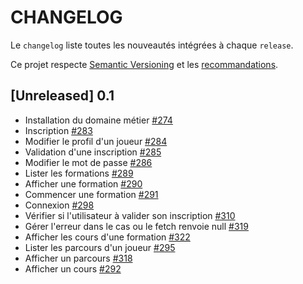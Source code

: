 # CHANGELOG

Le `changelog` liste toutes les nouveautés intégrées à chaque `release`.

Ce projet respecte [Semantic Versioning](https://semver.org/) et les [recommandations](https://keepachangelog.com/en/1.0.0/).

## [Unreleased] 0.1
* Installation du domaine métier [#274](https://github.com/incentive-factory/iletaitunefoisundev/issues/274)
* Inscription [#283](https://github.com/incentive-factory/iletaitunefoisundev/issues/283)
* Modifier le profil d'un joueur [#284](https://github.com/incentive-factory/iletaitunefoisundev/issues/284)
* Validation d'une inscription [#285](https://github.com/incentive-factory/iletaitunefoisundev/issues/285)
* Modifier le mot de passe [#286](https://github.com/incentive-factory/iletaitunefoisundev/issues/286)
* Lister les formations [#289](https://github.com/incentive-factory/iletaitunefoisundev/issues/289)
* Afficher une formation [#290](https://github.com/incentive-factory/iletaitunefoisundev/issues/290)
* Commencer une formation [#291](https://github.com/incentive-factory/iletaitunefoisundev/issues/291)
* Connexion [#298](https://github.com/incentive-factory/iletaitunefoisundev/issues/298)
* Vérifier si l'utilisateur à valider son inscription [#310](https://github.com/incentive-factory/iletaitunefoisundev/issues/310)
* Gérer l'erreur dans le cas ou le fetch renvoie null [#319](https://github.com/incentive-factory/iletaitunefoisundev/issues/319)
* Afficher les cours d'une formation [#322](https://github.com/incentive-factory/iletaitunefoisundev/issues/322)
* Lister les parcours d'un joueur [#295](https://github.com/incentive-factory/iletaitunefoisundev/issues/295)
* Afficher un parcours [#318](https://github.com/incentive-factory/iletaitunefoisundev/issues/318)
* Afficher un cours [#292](https://github.com/incentive-factory/iletaitunefoisundev/issues/292)

